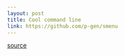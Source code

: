 ```yaml
---
layout: post
title: Cool command line
link: https://github.com/p-gen/smenu
---
```



[source](https://github.com/p-gen/smenu)
